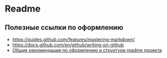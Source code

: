 # Readme


## Полезные ссылки по оформлению
* https://guides.github.com/features/mastering-markdown/
* https://docs.github.com/en/github/writing-on-github
* [Общие рекомендации по оформлению и структуре readme проекта](https://www.makeareadme.com/)
